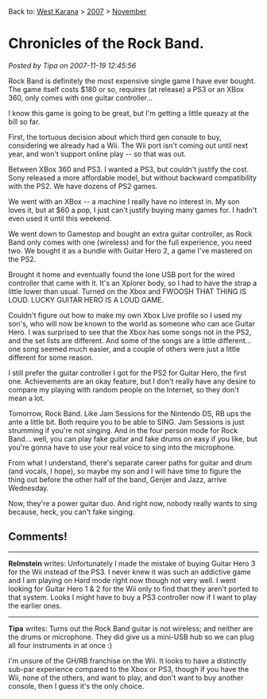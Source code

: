Back to: [West Karana](/posts/westkarana.md) > [2007](/posts/2007/westkarana.md) > [November](./westkarana.md)
# Chronicles of the Rock Band.

*Posted by Tipa on 2007-11-19 12:45:56*

Rock Band is definitely the most expensive single game I have ever bought. The game itself costs $180 or so, requires (at release) a PS3 or an XBox 360, only comes with one guitar controller...

I know this game is going to be great, but I'm getting a little queazy at the bill so far.

First, the tortuous decision about which third gen console to buy, considering we already had a Wii. The Wii port isn't coming out until next year, and won't support online play -- so that was out.

Between XBox 360 and PS3. I wanted a PS3, but couldn't justify the cost. Sony released a more affordable model, but without backward compatibility with the PS2. We have dozens of PS2 games.

We went with an XBox -- a machine I really have no interest in. My son loves it, but at $60 a pop, I just can't justify buying many games for. I hadn't even used it until this weekend.

We went down to Gamestop and bought an extra guitar controller, as Rock Band only comes with one (wireless) and for the full experience, you need two. We bought it as a bundle with Guitar Hero 2, a game I've mastered on the PS2.

Brought it home and eventually found the lone USB port for the wired controller that came with it. It's an Xplorer body, so I had to have the strap a little lower than usual. Turned on the Xbox and FWOOSH THAT THING IS LOUD. LUCKY GUITAR HERO IS A LOUD GAME.

Couldn't figure out how to make my own Xbox Live profile so I used my son's, who will now be known to the world as someone who can ace Guitar Hero. I was surprised to see that the Xbox has some songs not in the PS2, and the set lists are different. And some of the songs are a little different... one song seemed much easier, and a couple of others were just a little different for some reason.

I still prefer the guitar controller I got for the PS2 for Guitar Hero, the first one. Achievements are an okay feature, but I don't really have any desire to compare my playing with random people on the Internet, so they don't mean a lot.

Tomorrow, Rock Band. Like Jam Sessions for the Nintendo DS, RB ups the ante a little bit. Both require you to be able to SING. Jam Sessions is just strumming if you're not singing. And in the four person mode for Rock Band... well, you can play fake guitar and fake drums on easy if you like, but you're gonna have to use your real voice to sing into the microphone.

From what I understand, there's separate career paths for guitar and drum (and vocals, I hope), so maybe my son and I will have time to figure the thing out before the other half of the band, Genjer and Jazz, arrive Wednesday.

Now, they're a power guitar duo. And right now, nobody really wants to sing because, heck, you can't fake singing.

## Comments!

---

**Relmstein** writes: Unfortunately I made the mistake of buying Guitar Hero 3 for the Wii instead of the PS3. I never knew it was such an addictive game and I am playing on Hard mode right now though not very well. I went looking for Guitar Hero 1 & 2 for the Wii only to find that they aren't ported to that system. Looks I might have to buy a PS3 controller now if I want to play the earlier ones.

---

**Tipa** writes: Turns out the Rock Band guitar is not wireless; and neither are the drums or microphone. They did give us a mini-USB hub so we can plug all four instruments in at once :)

I'm unsure of the GH/RB franchise on the Wii. It looks to have a distinctly sub-par experience compared to the Xbox or PS3, though if you have the Wii, none of the others, and want to play, and don't want to buy another console, then I guess it's the only choice.

